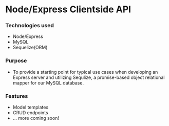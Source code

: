 # Node/Express Clientside API

### Technologies used
- Node/Express
- MySQL
- Sequelize(ORM)

### Purpose
- To provide a starting point for typical use cases when developing an Express server and utilizing Sequlize, a promise-based object relational mapper for our MySQL database.

### Features
- Model templates
- CRUD endpoints
- ... more coming soon!

